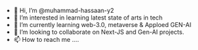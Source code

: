 - 👋 Hi, I’m @muhammad-hassaan-y2
- 👀 I’m interested in learning latest state of arts in tech
- 🌱 I’m currently learning web-3.0, metaverse & Apploed GEN-AI
- 💞️ I’m looking to collaborate on Next-JS and Gen-AI projects.
- 📫 How to reach me ....

<!---
muhammad-hassaan-y2/muhammad-hassaan-y2 is a ✨ special ✨ repository because its `README.md` (this file) appears on your GitHub profile.
You can click the Preview link to take a look at your changes.
--->
